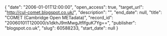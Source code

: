 {
  "date": "2006-01-01T12:00:00", 
  "open_access": true, 
  "target_url": "http://cul-comet.blogspot.co.uk/", 
  "description": "", 
  "end_date": null, 
  "title": "COMET (Cambridge Open METadata)", 
  "record_id": "20060101T120000/s1dkhJ9mMwgJtflfguK7Yg==", 
  "publisher": "blogspot.co.uk", 
  "slug": 60588233, 
  "start_date": null
}

